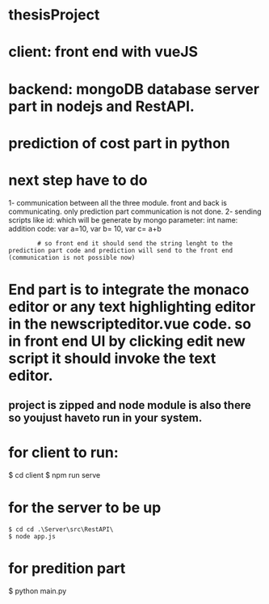 # thesisProject
# client: front end with vueJS
# backend: mongoDB database server part in nodejs and RestAPI.
# prediction of cost part in python

# next step have to do
1- communication between all the three module. front and back is communicating. only prediction part communication is not done.
2- sending scripts like 
              id: which will be generate by mongo
              parameter: int
              name: addition
              code: var a=10, var b= 10, var c= a+b
             
            # so front end it should send the string lenght to the prediction part code and prediction will send to the front end (communication is not possible now)
   # End part is to integrate the monaco editor or any text highlighting editor in the newscripteditor.vue code. so in front end UI by clicking edit new script it should invoke the text editor.
   
   ## project is zipped and node module is also there so youjust haveto run in your system.
   
 # for client to run:
   $ cd client
   $ npm run serve
# for the server to be up
    $ cd cd .\Server\src\RestAPI\
    $ node app.js
  # for predition part
   $ python main.py
   
   
